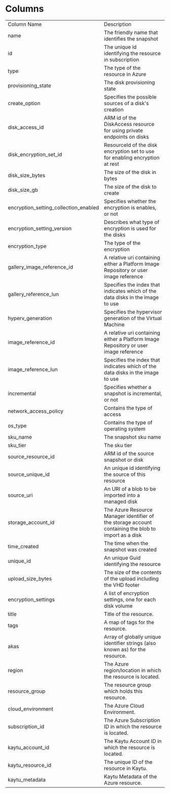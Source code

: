 # Columns  

<table>
	<tr><td>Column Name</td><td>Description</td></tr>
	<tr><td>name</td><td>The friendly name that identifies the snapshot</td></tr>
	<tr><td>id</td><td>The unique id identifying the resource in subscription</td></tr>
	<tr><td>type</td><td>The type of the resource in Azure</td></tr>
	<tr><td>provisioning_state</td><td>The disk provisioning state</td></tr>
	<tr><td>create_option</td><td>Specifies the possible sources of a disk&#39;s creation</td></tr>
	<tr><td>disk_access_id</td><td>ARM id of the DiskAccess resource for using private endpoints on disks</td></tr>
	<tr><td>disk_encryption_set_id</td><td>ResourceId of the disk encryption set to use for enabling encryption at rest</td></tr>
	<tr><td>disk_size_bytes</td><td>The size of the disk in bytes</td></tr>
	<tr><td>disk_size_gb</td><td>The size of the disk to create</td></tr>
	<tr><td>encryption_setting_collection_enabled</td><td>Specifies whether the encryption is enables, or not</td></tr>
	<tr><td>encryption_setting_version</td><td>Describes what type of encryption is used for the disks</td></tr>
	<tr><td>encryption_type</td><td>The type of the encryption</td></tr>
	<tr><td>gallery_image_reference_id</td><td>A relative uri containing either a Platform Image Repository or user image reference</td></tr>
	<tr><td>gallery_reference_lun</td><td>Specifies the index that indicates which of the data disks in the image to use</td></tr>
	<tr><td>hyperv_generation</td><td>Specifies the hypervisor generation of the Virtual Machine</td></tr>
	<tr><td>image_reference_id</td><td>A relative uri containing either a Platform Image Repository or user image reference</td></tr>
	<tr><td>image_reference_lun</td><td>Specifies the index that indicates which of the data disks in the image to use</td></tr>
	<tr><td>incremental</td><td>Specifies whether a snapshot is incremental, or not</td></tr>
	<tr><td>network_access_policy</td><td>Contains the type of access</td></tr>
	<tr><td>os_type</td><td>Contains the type of operating system</td></tr>
	<tr><td>sku_name</td><td>The snapshot sku name</td></tr>
	<tr><td>sku_tier</td><td>The sku tier</td></tr>
	<tr><td>source_resource_id</td><td>ARM id of the source snapshot or disk</td></tr>
	<tr><td>source_unique_id</td><td>An unique id identifying the source of this resource</td></tr>
	<tr><td>source_uri</td><td>An URI of a blob to be imported into a managed disk</td></tr>
	<tr><td>storage_account_id</td><td>The Azure Resource Manager identifier of the storage account containing the blob to import as a disk</td></tr>
	<tr><td>time_created</td><td>The time when the snapshot was created</td></tr>
	<tr><td>unique_id</td><td>An unique Guid identifying the resource</td></tr>
	<tr><td>upload_size_bytes</td><td>The size of the contents of the upload including the VHD footer</td></tr>
	<tr><td>encryption_settings</td><td>A list of encryption settings, one for each disk volume</td></tr>
	<tr><td>title</td><td>Title of the resource.</td></tr>
	<tr><td>tags</td><td>A map of tags for the resource.</td></tr>
	<tr><td>akas</td><td>Array of globally unique identifier strings (also known as) for the resource.</td></tr>
	<tr><td>region</td><td>The Azure region/location in which the resource is located.</td></tr>
	<tr><td>resource_group</td><td>The resource group which holds this resource.</td></tr>
	<tr><td>cloud_environment</td><td>The Azure Cloud Environment.</td></tr>
	<tr><td>subscription_id</td><td>The Azure Subscription ID in which the resource is located.</td></tr>
	<tr><td>kaytu_account_id</td><td>The Kaytu Account ID in which the resource is located.</td></tr>
	<tr><td>kaytu_resource_id</td><td>The unique ID of the resource in Kaytu.</td></tr>
	<tr><td>kaytu_metadata</td><td>Kaytu Metadata of the Azure resource.</td></tr>
</table>
